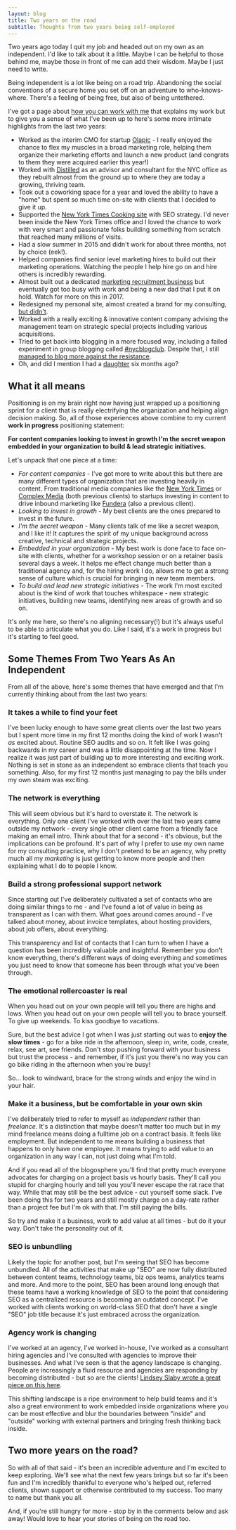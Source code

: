 ```yaml
---
layout: blog
title: Two years on the road
subtitle: Thoughts from two years being self-employed
---
```


Two years ago today I quit my job and headed out on my own as an independent. I'd like to talk about it a little. Maybe I can be helpful to those behind me, maybe those in front of me can add their wisdom. Maybe I just need to write.

Being independent is a lot like being on a road trip. Abandoning the social conventions of a secure home you set off on an adventure to who-knows-where. There's a feeling of being free, but also of being untethered.

I've got a page about [how you can work with me](http://tomcritchlow.com/consulting/) that explains my work but to give you a sense of what I've been up to here's some more intimate highlights from the last two years:

- Worked as the interim CMO for startup [Olapic](http://www.olapic.com) - I really enjoyed the chance to flex my muscles in a broad marketing role, helping them organize their marketing efforts and launch a new product (and congrats to them they were acquired earlier this year!)
- Worked with [Distilled](http://www.distilled.net) as an advisor and consultant for the NYC office as they rebuilt almost from the ground up to where they are today a growing, thriving team.
- Took out a coworking space for a year and loved the ability to have a "home" but spent so much time on-site with clients that I decided to give it up.
- Supported the [New York Times Cooking site](http://cooking.nytimes.com/) with SEO strategy. I'd never been inside the New York Times office and I loved the chance to work with very smart and passionate folks building something from scratch that reached many millions of visits. 
- Had a slow summer in 2015 and didn't work for about three months, not by choice (eek!).
- Helped companies find senior level marketing hires to build out their marketing operations. Watching the people I help hire go on and hire others is incredibly rewarding.
- Almost built out a dedicated [marketing recruitment business](http://tomcritchlow.com/2016/01/07/team-building/) but eventually got too busy with work and being a new dad that I put it on hold. Watch for more on this in 2017. 
- Redesigned my personal site, almost created a brand for my consulting, [but didn't](http://tomcritchlow.com/2016/08/01/brand/).
- Worked with a really exciting & innovative content company advising the management team on strategic special projects including various acquisitions.
- Tried to get back into blogging in a more focused way, including a failed experiment in group blogging called [#nycblogclub](http://tomcritchlow.com/2015/09/03/nycblogclub/). Despite that, I still [managed to blog more against the resistance](http://tomcritchlow.com/2016/08/09/blogging-not-blogging/).
- Oh, and did I mention I had a [daughter](https://www.instagram.com/p/BJy92UdjYaE/) six months ago?

## What it all means

Positioning is on my brain right now having just wrapped up a positioning sprint for a client that is really electrifying the organization and helping align decision making. So, all of those experiences above combine to my current **work in progress** positioning statement:

**For content companies looking to invest in growth I'm the secret weapon embedded in your organization to build & lead strategic initiatives.**

Let's unpack that one piece at a time:

- *For content companies* - I've got more to write about this but there are many different types of organization that are investing heavily in content. From traditional media companies like the [New York Times](http://www.nytimes.com) or [Complex Media](http://complex.com) (both previous clients) to startups investing in content to drive inbound marketing like [Fundera](http://www.fundera.com) (also a previous client).
- *Looking to invest in growth* - My best clients are the ones prepared to invest in the future.
- *I'm the secret weapon* - Many clients talk of me like a secret weapon, and I like it! It captures the spirit of my unique background across creative, technical and strategic projects.   
- *Embedded in your organization* - My best work is done face to face on-site with clients, whether for a workshop session or on a retainer basis several days a week. It helps me effect change much better than a traditional agency and, for the hiring work I do, allows me to get a strong sense of culture which is crucial for bringing in new team members.
- *To build and lead new strategic initiatives* - The work I'm most excited about is the kind of work that touches whitespace - new strategic initiatives, building new teams, identifying new areas of growth and so on.

It's only me here, so there's no aligning necessary(!) but it's always useful to be able to articulate what you do. Like I said, it's a work in progress but it's starting to feel good.

## Some Themes From Two Years As An Independent

From all of the above, here's some themes that have emerged and that I'm currently thinking about from the last two years:

### It takes a while to find your feet

I've been lucky enough to have some great clients over the last two years but I spent more time in my first 12 months doing the kind of work I wasn't *as* excited about. Routine SEO audits and so on. It felt like I was going backwards in my career and was a little disappointing at the time. Now I realize it was just part of building up to more interesting and exciting work. Nothing is set in stone as an independent so embrace clients that teach you something. Also, for my first 12 months just managing to pay the bills under my own steam was exciting. 

### The network is everything

This will seem obvious but it's hard to overstate it. The network is everything. Only one client I've worked with over the last two years came outside my network - every single other client came from a friendly face making an email intro. Think about that for a second - it's obvious, but the implications can be profound. It's part of why I prefer to use my own name for my consulting practice, why I don't pretend to be an agency, why pretty much all my *marketing* is just getting to know more people and then explaining what I do to people I know.

### Build a strong professional support network

Since starting out I've deliberately cultivated a set of contacts who are doing similar things to me - and I've found a lot of value in being as transparent as I can with them. What goes around comes around - I've talked about money, about invoice templates, about hosting providers, about job offers, about everything.

This transparency and list of contacts that I can turn to when I have a question has been incredibly valuable and insightful. Remember you don't know everything, there's different ways of doing everything and sometimes you just need to know that someone has been through what you've been through.

### The emotional rollercoaster is real

When you head out on your own people will tell you there are highs and lows. When you head out on your own people will tell you to brace yourself. To give up weekends. To kiss goodbye to vacations.

Sure, but the best advice I got when I was just starting out was to **enjoy the slow times** - go for a bike ride in the afternoon, sleep in, write, code, create, relax, see art, see friends. Don't stop pushing forward with your business but trust the process - and remember, if it's just you there's no way you can go bike riding in the afternoon when you're busy! 

So... look to windward, brace for the strong winds and enjoy the wind in your hair.

### Make it a business, but be comfortable in your own skin

I've deliberately tried to refer to myself as *independent* rather than *freelance*. It's a distinction that maybe doesn't matter too much but in my mind freelance means doing a fulltime job on a contract basis. It feels like employment. But independent to me means building a business that happens to only have one employee. It means trying to add value to an organization in any way I can, not just doing what I'm told.

And if you read all of the blogosphere you'll find that pretty much everyone advocates for charging on a project basis vs hourly basis. They'll call you stupid for charging hourly and tell you you'll never escape the rat race that way. While that may still be the best advice - cut yourself some slack. I've been doing this for two years and still mostly charge on a day-rate rather than a project fee but I'm ok with that. I'm still paying the bills.

So try and make it a business, work to add value at all times - but do it your way. Don't take the personality out of it.

### SEO is unbundling

Likely the topic for another post, but I'm seeing that SEO has become unbundled. All of the activities that make up "SEO" are now fully distributed between content teams, technology teams, biz ops teams, analytics teams and more. And more to the point, SEO has been around long enough that these teams have a working knowledge of SEO to the point that considering SEO as a centralized resource is becoming an outdated concept. I've worked with clients working on world-class SEO that don't have a single "SEO" job title because it's just embraced across the organization.

### Agency work is changing

I've worked at an agency, I've worked in-house, I've worked as a consultant hiring agencies and I've consulted with agencies to improve their businesses. And what I've seen is that the agency landscape is changing. People are increasingly a fluid resource and agencies are responding by becoming distributed - but so are the clients! [Lindsey Slaby wrote a great piece on this here](https://medium.com/@lasslaby/a-tough-time-for-ad-agency-positioning-d10e4d68225b#.18cwev5ee).

This shifting landscape is a ripe environment to help build teams and it's also a great environment to work embedded inside organizations where you can be most effective and blur the boundaries between "inside" and "outside" working with external partners and bringing fresh thinking back inside.

## Two more years on the road?

So with all of that said - it's been an incredible adventure and I'm excited to keep exploring. We'll see what the next few years brings but so far it's been fun and I'm incredibly thankful to everyone who's helped out, referred clients, shown support or otherwise contributed to my success. Too many to name but thank you all.

And, if you're still hungry for more - stop by in the comments below and ask away! Would love to hear your stories of being on the road too.